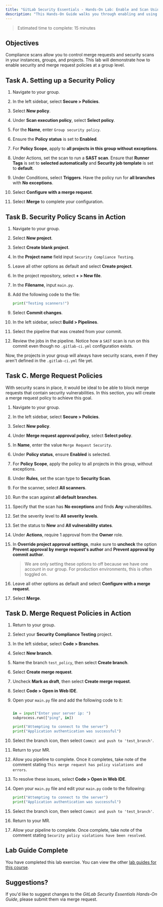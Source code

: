 ```yaml
---
title: "GitLab Security Essentials - Hands-On Lab: Enable and Scan Using a Scan Execution Policy"
description: "This Hands-On Guide walks you through enabling and using a Scan Execution Policy in a GitLab project."
---
```


> Estimated time to complete: 15 minutes

## Objectives

Compliance scans allow you to control merge requests and security scans in your instances, groups, and projects. This lab will demonstrate how to enable security and merge request policies at a group level.

## Task A. Setting up a Security Policy

1. Navigate to your group.

1. In the left sidebar, select **Secure > Policies**.

1. Select **New policy**.

1. Under **Scan execution policy**, select **Select policy**.

1. For the **Name**, enter `Group security policy`.

1. Ensure the **Policy status** is set to **Enabled**.

1. For **Policy Scope**, apply to **all projects in this group without exceptions**.

1. Under Actions, set the scan to run a **SAST scan**. Ensure that **Runner Tags** is set to **selected automatically** and **Security job template** is set to **default**.

1. Under Conditions, select **Triggers**. Have the policy run for **all branches** with **No exceptions**.

1. Select **Configure with a merge request**.

1. Select **Merge** to complete your configuration.

## Task B. Security Policy Scans in Action

1. Navigate to your group.

1. Select **New project**.

1. Select **Create blank project**.

1. In the **Project name** field input `Security Compliance Testing`.

1. Leave all other options as default and select **Create project**.

1. In the project repository, select **+ > New file**.

1. In the **Filename**, input `main.py`.

1. Add the following code to the file:

    ```py
    print("Testing scanners!")
    ```

1. Select **Commit changes**.

1. In the left sidebar, select **Build > Pipelines**.

1. Select the pipeline that was created from your commit.

1. Review the jobs in the pipeline. Notice how a `SAST` scan is run on this commit even though no `.gitlab-ci.yml` configuration exists.

Now, the projects in your group will always have security scans, even if they aren't defined in the `.gitlab-ci.yml` file yet.

## Task C. Merge Request Policies

With security scans in place, it would be ideal to be able to block merge requests that contain security vulnerabilities. In this section, you will create a merge request policy to achieve this goal.

1. Navigate to your group.

1. In the left sidebar, select **Secure > Policies**.

1. Select **New policy**.

1. Under **Merge request approval policy**, select **Select policy**.

1. In **Name**, enter the value `Merge Request Security`.

1. Under **Policy status**, ensure **Enabled** is selected.

1. For **Policy Scope**, apply the policy to all projects in this group, without exceptions.

1. Under **Rules**, set the scan type to **Security Scan**.

1. For the scanner, select **All scanners**.

1. Run the scan against **all default branches**.

1. Specify that the scan has **No exceptions** and finds **Any** vulnerabilites.

1. Set the severity level to **All severity levels**.

1. Set the status to **New** and **All vulnerability states**.

1. Under **Actions**, require 1 approval from the **Owner** role.

1. In **Override project approval settings**, make sure to **uncheck** the option **Prevent approval by merge request's author** and **Prevent approval by commit author**.

    > We are only setting these options to off because we have one account in our group. For production environments, this is often toggled on.

1. Leave all other options as default and select **Configure with a merge request**.

1. Select **Merge**.

## Task D. Merge Request Policies in Action

1. Return to your group.

1. Select your **Security Compliance Testing** project.

1. In the left sidebar, select **Code > Branches**.

1. Select **New branch**.

1. Name the branch `test_policy`, then select **Create branch**.

1. Select **Create merge request**.

1. Uncheck **Mark as draft**, then select **Create merge request**.

1. Select **Code > Open in Web IDE**.

1. Open your `main.py` file and add the following code to it:

    ```py

    in = input("Enter your server ip: ")
    subprocess.run(["ping", in])

    print("Attempting to connect to the server")
    print("Application authentication was successful")
    ```

1. Select the branch icon, then select `Commit and push to 'test_branch'`.

1. Return to your MR.

1. Allow you pipeline to complete. Once it completes, take note of the comment stating `This merge request has policy violations and errors`.

1. To resolve these issues, select **Code > Open in Web IDE**.

1. Open your `main.py` file and edit your `main.py` code to the following:

    ```py
    print("Attempting to connect to the server")
    print("Application authentication was successful")
    ```

1. Select the branch icon, then select `Commit and push to 'test_branch'`.

1. Return to your MR.

1. Allow your pipeline to complete. Once complete, take note of the comment stating `Security policy violations have been resolved`.

## Lab Guide Complete

You have completed this lab exercise. You can view the other [lab guides for this course](/handbook/customer-success/professional-services-engineering/education-services/secessentialshandson).

## Suggestions?

If you'd like to suggest changes to the *GitLab Security Essentials Hands-On Guide*, please submit them via merge request.

